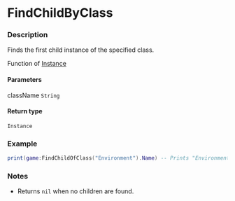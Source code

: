 # FindChildByClass
### Description
Finds the first child instance of the specified class.

Function of [Instance](/classes/Instance/)

#### Parameters
className `String`

#### Return type
`Instance`

### Example
```lua
print(game:FindChildOfClass("Environment").Name) -- Prints "Environment"
```

### Notes
- Returns `nil` when no children are found.

